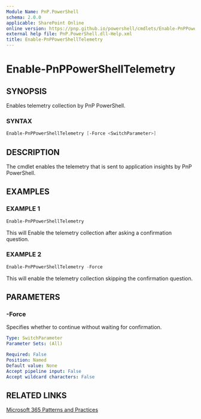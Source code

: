 ```yaml
---
Module Name: PnP.PowerShell
schema: 2.0.0
applicable: SharePoint Online
online version: https://pnp.github.io/powershell/cmdlets/Enable-PnPPowerShellTelemetry.html
external help file: PnP.PowerShell.dll-Help.xml
title: Enable-PnPPowerShellTelemetry
---
```

  
# Enable-PnPPowerShellTelemetry

## SYNOPSIS

Enables telemetry collection by PnP PowerShell.

### SYNTAX

```powershell
Enable-PnPPowerShellTelemetry [-Force <SwitchParameter>]
```

## DESCRIPTION

The cmdlet enables the telemetry that is sent to application insights by PnP PowerShell.

## EXAMPLES

### EXAMPLE 1

```powershell
Enable-PnPPowerShellTelemetry
```

This will Enable the telemetry collection after asking a confirmation question.

### EXAMPLE 2

```powershell
Enable-PnPPowerShellTelemetry -Force
```

This will enable the telemetry collection skipping the confirmation question.

## PARAMETERS

### -Force

Specifies whether to continue without waiting for confirmation.

```yaml
Type: SwitchParameter
Parameter Sets: (All)

Required: False
Position: Named
Default value: None
Accept pipeline input: False
Accept wildcard characters: False
```

## RELATED LINKS

[Microsoft 365 Patterns and Practices](https://aka.ms/m365pnp)
